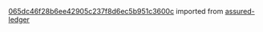 [065dc46f28b6ee42905c237f8d6ec5b951c3600c](https://github.com/insolar/assured-ledger/commit/065dc46f28b6ee42905c237f8d6ec5b951c3600c) imported from [assured-ledger](https://github.com/insolar/assured-ledger)
